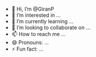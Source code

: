 - 👋 Hi, I’m @GiranP
- 👀 I’m interested in ...
- 🌱 I’m currently learning ...
- 💞️ I’m looking to collaborate on ...
- 📫 How to reach me ...
- 😄 Pronouns: ...
- ⚡ Fun fact: ...

<!---
GiranP/GiranP is a ✨ special ✨ repository because its `README.md` (this file) appears on your GitHub profile.
You can click the Preview link to take a look at your changes.
--->
